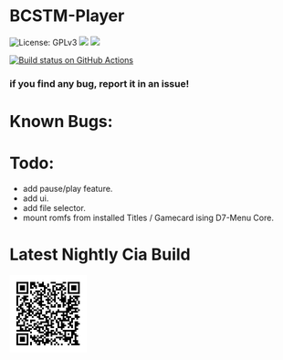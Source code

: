 # BCSTM-Player 

<img height="20" src="https://img.shields.io/badge/License-GPLv3-informational.svg?style=for-the-badge" alt="License: GPLv3"> <img height="20" src="https://img.shields.io/github/downloads/NPI-D7/BCSTM-Player/total.svg?style=for-the-badge"> <a href="https://github.com/NPI-D7/BCSTM-Player/releases"><img height="20" src="https://img.shields.io/github/tag/NPI-D7/BCSTM-Player.svg?style=for-the-badge"/></a>&nbsp;

<a href="https://github.com/NPI-D7/BCSTM-Player/actions?query=workflow%3A%22Build+BCSTM-Player%22">
   <img src="https://github.com/NPI-D7/BCSTM-Player/workflows/Build%20BCSTM-Player/badge.svg?style=for-the-badge" height="20" style="for-the-badge" alt="Build status on GitHub Actions">
  </a>



 


 ### if you find any bug, report it in an issue!
# Known Bugs:

# Todo:
- add pause/play feature.
- add ui.
- add file selector.
- mount romfs from installed Titles / Gamecard ising D7-Menu Core.

# Latest Nightly Cia Build

<img src="https://raw.githubusercontent.com/NPI-D7/nightlys/master/builds/BCSTM-Player/BCSTM-Player.png">
